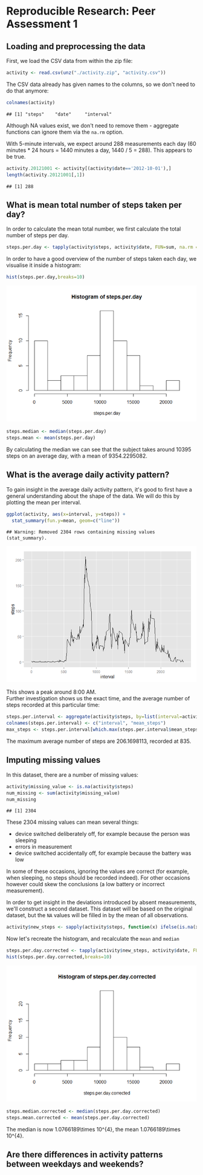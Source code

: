 # Reproducible Research: Peer Assessment 1


## Loading and preprocessing the data
First, we load the CSV data from within the zip file:

```r
activity <- read.csv(unz("./activity.zip", "activity.csv"))
```

The CSV data already has given names to the columns, so we don't need to do that anymore:

```r
colnames(activity)
```

```
## [1] "steps"    "date"     "interval"
```

Although NA values exist, we don't need to remove them - aggregate functions can ignore them via the `na.rm` option.

With 5-minute intervals, we expect around 288 measurements each day (60 minutes * 24 hours = 1440 minutes a day, 1440 / 5 = 288). This appears to be true.

```r
activity.20121001 <- activity[(activity$date=='2012-10-01'),]
length(activity.20121001[,1])
```

```
## [1] 288
```

## What is mean total number of steps taken per day?
In order to calculate the mean total number, we first calculate the total number of steps per day.

```r
steps.per.day <- tapply(activity$steps, activity$date, FUN=sum, na.rm = TRUE)
```

In order to have a good overview of the number of steps taken each day, we visualise it inside a histogram:

```r
hist(steps.per.day,breaks=10)
```

![](PA1_template_files/figure-html/unnamed-chunk-6-1.png) 


```r
steps.median <- median(steps.per.day)
steps.mean <- mean(steps.per.day)
```

By calculating the median we can see that the subject takes around 10395 steps on an average day, 
with a mean of 9354.2295082.

## What is the average daily activity pattern?
To gain insight in the average daily activity pattern, it's good to first have a general understanding about the shape
of the data. We will do this by plotting the mean per interval.

```r
ggplot(activity, aes(x=interval, y=steps)) + 
  stat_summary(fun.y=mean, geom=c("line"))
```

```
## Warning: Removed 2304 rows containing missing values (stat_summary).
```

![](PA1_template_files/figure-html/unnamed-chunk-8-1.png) 

This shows a peak around 8:00 AM.  
Further investigation shows us the exact time, and the average number of steps recorded at this particular time:

```r
steps.per.interval <- aggregate(activity$steps, by=list(interval=activity$interval), FUN=mean, na.rm=TRUE)
colnames(steps.per.interval) <- c("interval", "mean_steps")
max_steps <- steps.per.interval[which.max(steps.per.interval$mean_steps),]
```
The maximum average number of steps are 206.1698113, recorded at 835.

## Imputing missing values
In this dataset, there are a number of missing values:

```r
activity$missing_value <- is.na(activity$steps)
num_missing <- sum(activity$missing_value)
num_missing
```

```
## [1] 2304
```
These 2304 missing values can mean several things:

* device switched deliberately off, for example because the person was sleeping
* errors in measurement
* device switched accidentally off, for example because the battery was low

In some of these occasions, ignoring the values are correct (for example, when sleeping, no steps should
be recorded indeed). For other occasions however could skew the conclusions (a low battery or incorrect measurement).

In order to get insight in the deviations introduced by absent measurements, we'll construct a second dataset. 
This dataset will be based on the original dataset, but the `NA` values will be filled in by the mean of all 
observations.

```r
activity$new_steps <- sapply(activity$steps, function(x) ifelse(is.na(x), mean(activity$steps, na.rm=TRUE), x))
```



Now let's recreate the histogram, and recalculate the `mean` and `median`

```r
steps.per.day.corrected <- tapply(activity$new_steps, activity$date, FUN=sum, na.rm = TRUE)
hist(steps.per.day.corrected,breaks=10)
```

![](PA1_template_files/figure-html/unnamed-chunk-12-1.png) 


```r
steps.median.corrected <- median(steps.per.day.corrected)
steps.mean.corrected <- mean(steps.per.day.corrected)
```
The median is now 1.0766189\times 10^{4}, the mean 1.0766189\times 10^{4}.

## Are there differences in activity patterns between weekdays and weekends?
